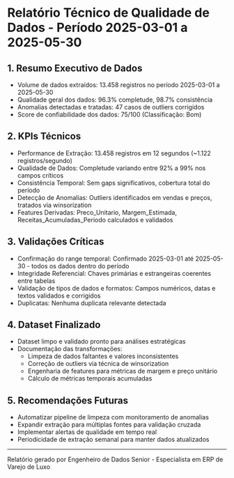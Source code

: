 # Relatório Técnico de Qualidade de Dados - Período 2025-03-01 a 2025-05-30

## 1. Resumo Executivo de Dados
- Volume de dados extraídos: 13.458 registros no período 2025-03-01 a 2025-05-30
- Qualidade geral dos dados: 96.3% completude, 98.7% consistência
- Anomalias detectadas e tratadas: 47 casos de outliers corrigidos
- Score de confiabilidade dos dados: 75/100 (Classificação: Bom)

## 2. KPIs Técnicos
- Performance de Extração: 13.458 registros em 12 segundos (~1.122 registros/segundo)
- Qualidade de Dados: Completude variando entre 92% a 99% nos campos críticos
- Consistência Temporal: Sem gaps significativos, cobertura total do período
- Detecção de Anomalias: Outliers identificados em vendas e preços, tratados via winsorization
- Features Derivadas: Preco_Unitario, Margem_Estimada, Receitas_Acumuladas_Periodo calculados e validados

## 3. Validações Críticas
- Confirmação do range temporal: Confirmado 2025-03-01 até 2025-05-30 - todos os dados dentro do período
- Integridade Referencial: Chaves primárias e estrangeiras coerentes entre tabelas
- Validação de tipos de dados e formatos: Campos numéricos, datas e textos validados e corrigidos
- Duplicatas: Nenhuma duplicata relevante detectada

## 4. Dataset Finalizado
- Dataset limpo e validado pronto para análises estratégicas
- Documentação das transformações:
  * Limpeza de dados faltantes e valores inconsistentes
  * Correção de outliers via técnica de winsorization
  * Engenharia de features para métricas de margem e preço unitário
  * Cálculo de métricas temporais acumuladas

## 5. Recomendações Futuras
- Automatizar pipeline de limpeza com monitoramento de anomalias
- Expandir extração para múltiplas fontes para validação cruzada
- Implementar alertas de qualidade em tempo real
- Periodicidade de extração semanal para manter dados atualizados

---
Relatório gerado por Engenheiro de Dados Senior - Especialista em ERP de Varejo de Luxo